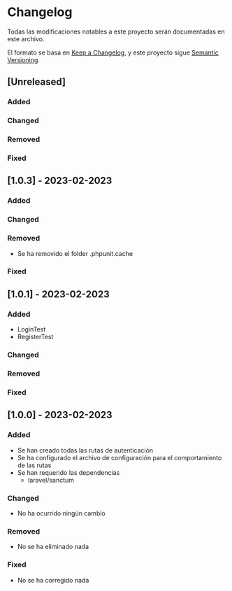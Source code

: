 # Changelog

Todas las modificaciones notables a este proyecto serán documentadas en este archivo.

El formato se basa en [Keep a Changelog](https://keepachangelog.com/en/1.0.0/),
y este proyecto sigue [Semantic Versioning](https://semver.org/spec/v2.0.0.html).

## [Unreleased]

### Added

### Changed

### Removed

### Fixed

## [1.0.3] - 2023-02-2023

### Added

### Changed

### Removed
 - Se ha removido el folder .phpunit.cache

### Fixed

## [1.0.1] - 2023-02-2023

### Added
 - LoginTest
 - RegisterTest

### Changed

### Removed

### Fixed


## [1.0.0] - 2023-02-2023

### Added
 - Se han creado todas las rutas de autenticación
 - Se ha configurado el archivo de configuración para el comportamiento de las rutas
 - Se han requerido las dependencias
 	- laravel/sanctum

### Changed
 - No ha ocurrido ningún cambio

### Removed
 - No se ha eliminado nada

### Fixed
 - No se ha corregido nada
